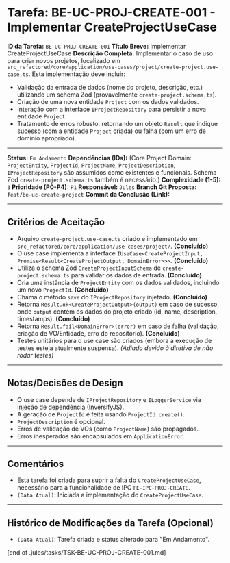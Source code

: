 # Tarefa: BE-UC-PROJ-CREATE-001 - Implementar CreateProjectUseCase

**ID da Tarefa:** `BE-UC-PROJ-CREATE-001`
**Título Breve:** Implementar CreateProjectUseCase
**Descrição Completa:**
Implementar o caso de uso para criar novos projetos, localizado em `src_refactored/core/application/use-cases/project/create-project.use-case.ts`. Esta implementação deve incluir:
- Validação da entrada de dados (nome do projeto, descrição, etc.) utilizando um schema Zod (provavelmente `create-project.schema.ts`).
- Criação de uma nova entidade `Project` com os dados validados.
- Interação com a interface `IProjectRepository` para persistir a nova entidade `Project`.
- Tratamento de erros robusto, retornando um objeto `Result` que indique sucesso (com a entidade `Project` criada) ou falha (com um erro de domínio apropriado).

---

**Status:** `Em Andamento`
**Dependências (IDs):** (Core Project Domain: `ProjectEntity`, `ProjectId`, `ProjectName`, `ProjectDescription`, `IProjectRepository` são assumidos como existentes e funcionais. Schema Zod `create-project.schema.ts` também é necessário.)
**Complexidade (1-5):** `3`
**Prioridade (P0-P4):** `P1`
**Responsável:** `Jules`
**Branch Git Proposta:** `feat/be-uc-create-project`
**Commit da Conclusão (Link):**

---

## Critérios de Aceitação
- Arquivo `create-project.use-case.ts` criado e implementado em `src_refactored/core/application/use-cases/project/`. **(Concluído)**
- O use case implementa a interface `IUseCase<CreateProjectInput, Promise<Result<CreateProjectOutput, DomainError>>>`. **(Concluído)**
- Utiliza o schema Zod `CreateProjectInputSchema` de `create-project.schema.ts` para validar os dados de entrada. **(Concluído)**
- Cria uma instância de `ProjectEntity` com os dados validados, incluindo um novo `ProjectId`. **(Concluído)**
- Chama o método `save` do `IProjectRepository` injetado. **(Concluído)**
- Retorna `Result.ok<CreateProjectOutput>(output)` em caso de sucesso, onde `output` contém os dados do projeto criado (id, name, description, timestamps). **(Concluído)**
- Retorna `Result.fail<DomainError>(error)` em caso de falha (validação, criação de VO/Entidade, erro do repositório). **(Concluído)**
- Testes unitários para o use case são criados (embora a execução de testes esteja atualmente suspensa). *(Adiado devido à diretiva de não rodar testes)*

---

## Notas/Decisões de Design
- O use case depende de `IProjectRepository` e `ILoggerService` via injeção de dependência (InversifyJS).
- A geração de `ProjectId` é feita usando `ProjectId.create()`.
- `ProjectDescription` é opcional.
- Erros de validação de VOs (como `ProjectName`) são propagados.
- Erros inesperados são encapsulados em `ApplicationError`.

---

## Comentários
- Esta tarefa foi criada para suprir a falta do `CreateProjectUseCase`, necessário para a funcionalidade de IPC `FE-IPC-PROJ-CREATE`.
- `(Data Atual)`: Iniciada a implementação do `CreateProjectUseCase`.

---

## Histórico de Modificações da Tarefa (Opcional)
- `(Data Atual)`: Tarefa criada e status alterado para "Em Andamento".

[end of .jules/tasks/TSK-BE-UC-PROJ-CREATE-001.md]
